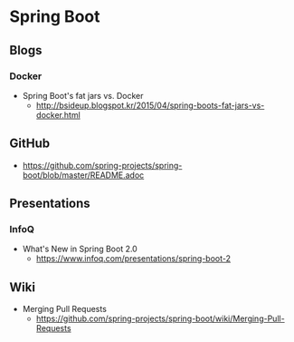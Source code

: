 # Spring Boot
## Blogs
### Docker
* Spring Boot's fat jars vs. Docker
  * http://bsideup.blogspot.kr/2015/04/spring-boots-fat-jars-vs-docker.html

## GitHub
* https://github.com/spring-projects/spring-boot/blob/master/README.adoc

## Presentations
### InfoQ
* What's New in Spring Boot 2.0
  * https://www.infoq.com/presentations/spring-boot-2

## Wiki
* Merging Pull Requests
  * https://github.com/spring-projects/spring-boot/wiki/Merging-Pull-Requests
